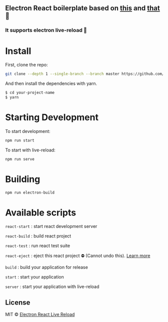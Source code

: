 ## Electron React boilerplate based on [this][ref1] and [that][ref2] 🤣

### It supports electron live-reload 🎉 

# Install


First, clone the repo:

```bash
git clone --depth 1 --single-branch --branch master https://github.com/subhamayd2/electron-react-live-reload <your-project-name>
```

And then install the dependencies with yarn.

```bash
$ cd your-project-name
$ yarn
```

# Starting Development
To start development:
```bash
npm run start
```

To start with live-reload:
```bash
npm run serve
```

# Building
```bash
npm run electron-build
```

# Available scripts
`react-start` : start react development server

`react-build` : build react project
    
`react-test` : run react test suite
    
`react-eject` : eject this react project ⛔ (Cannot undo this). [Learn more][react eject]
    
`build` : build your application for release

`start` : start your application
    
`server` : start your application with live-reload

## License

MIT © [Electron React Live Reload][license]
    

[ref1]: https://medium.com/@johndyer24/building-a-production-electron-create-react-app-application-with-shared-code-using-electron-builder-c1f70f0e2649
[ref2]: https://medium.com/@kitze/%EF%B8%8F-from-react-to-an-electron-app-ready-for-production-a0468ecb1da3
[react eject]: https://github.com/facebook/create-react-app/blob/master/packages/cra-template/template/README.md#npm-run-eject
[license]: https://github.com/subhamayd2/electron-react-live-reload/blob/master/LICENSE

